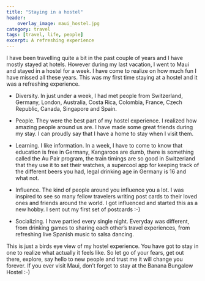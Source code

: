 ```yaml
---
title: "Staying in a hostel"
header:
    overlay_image: maui_hostel.jpg
category: travel
tags: [travel, life, people]
excerpt: A refreshing experience
---
```

I have been travelling quite a bit in the past couple of years and I have mostly stayed at hotels. However during my last vacation, I went to Maui and stayed in a hostel for a week. I have come to realize on how much fun I have missed all these years. This was my first time staying at a hostel and it was a refreshing experience.

* Diversity. In just under a week, I had met people from Switzerland, Germany, London, Australia, Costa Rica, Colombia, France, Czech Republic, Canada, Singapore and Spain.

* People. They were the best part of my hostel experience. I realized how amazing people around us are. I have made some great friends during my stay. I can proudly say that I have a home to stay when I visit them.

* Learning. I like information. In a week, I have to come to know that education is free in Germany, Kangaroos are dumb, there is something called the Au Pair program, the train timings are so good in Switzerland that they use it to set their watches, a supercool app for keeping track of the different beers you had, legal drinking age in Germany is 16 and what not.

* Influence. The kind of people around you influence you a lot. I was inspired to see so many fellow travelers writing post cards to their loved ones and friends around the world. I got influenced and started this as a new hobby. I sent out my first set of postcards :-)

* Socializing. I have partied every single night. Everyday was different, from drinking games to sharing each other’s travel experiences, from refreshing live Spanish music to salsa dancing.

This is just a birds eye view of my hostel experience. You have got to stay in one to realize what actually it feels like. So let go of your fears, get out there, explore, say hello to new people and trust me it will change you forever.
If you ever visit Maui, don’t forget to stay at the Banana Bungalow Hostel :-)

